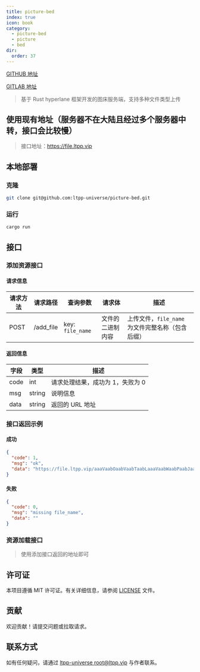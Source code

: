 ```yaml
---
title: picture-bed
index: true
icon: book
category:
  - picture-bed
  - picture
  - bed
dir:
  order: 37
---
```


[GITHUB 地址](https://github.com/ltpp-universe/picture-bed)

[GITLAB 地址](https://jihulab.com/ltpp-universe/picture-bed)

<Share colorful />
<Catalog />

> 基于 Rust hyperlane 框架开发的图床服务端，支持多种文件类型上传

## 使用现有地址（服务器不在大陆且经过多个服务器中转，接口会比较慢）

> 接口地址：https://file.ltpp.vip

## 本地部署

### 克隆

```sh
git clone git@github.com:ltpp-universe/picture-bed.git
```

### 运行

```sh
cargo run
```

## 接口

### 添加资源接口

#### 请求信息

| 请求方法 | 请求路径  | 查询参数         | 请求体           | 描述                                             |
| -------- | --------- | ---------------- | ---------------- | ------------------------------------------------ |
| POST     | /add_file | key: `file_name` | 文件的二进制内容 | 上传文件，`file_name` 为文件完整名称（包含后缀） |

#### 返回信息

| 字段 | 类型   | 描述                             |
| ---- | ------ | -------------------------------- |
| code | int    | 请求处理结果，成功为 1，失败为 0 |
| msg  | string | 说明信息                         |
| data | string | 返回的 URL 地址                  |

### 接口返回示例

#### 成功

```json
{
  "code": 1,
  "msg": "ok",
  "data": "https://file.ltpp.vip/aaaVaabOaabVaabTaabLaaaVaabWaabPaabJaab0aab1aabYaabLaabFaabIaabLaabKaaaVaabMaabPaabSaabLaaaVaaaYaaaWaaaYaaa1aaaVaaaWaaaYaaaVaaaWaaa1aaaVaabJaaa0aaaWaaa2aabIaaaXaaa0aabLaaa1aaa5aabKaabIaaa0aabLaabJaaa2aabJaaa1aabHaaa1aabHaaa0aaa4aaa5aabKaaaWaaaWaaaXaabKaabMaabJaabLaabHaabHaaa3aaa4aaa2aaa0aabHaabMaaa5aaaWaaaZaabHaabMaabHaabLaaa0aaa1aabLaabHaaa3aabHaabIaaa0aaa5aaaWaaaXaaa5aabIaaaWaaa3aaa3aabH.png"
}
```

#### 失败

```json
{
  "code": 0,
  "msg": "missing file_name",
  "data": ""
}
```

### 资源加载接口

> 使用添加接口返回的地址即可

## 许可证

本项目遵循 MIT 许可证。有关详细信息，请参阅 [LICENSE](LICENSE) 文件。

## 贡献

欢迎贡献！请提交问题或拉取请求。

## 联系方式

如有任何疑问，请通过 [ltpp-universe <root@ltpp.vip>](mailto:root@ltpp.vip) 与作者联系。

<Bottom />
